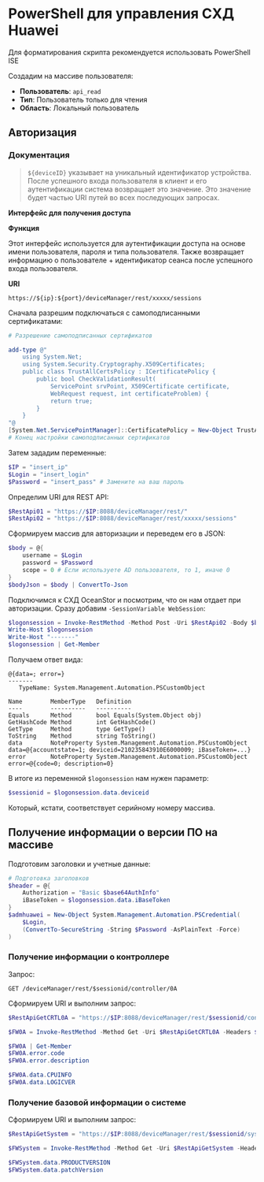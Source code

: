 #  PowerShell для управления CХД Huawei

Для форматирования скрипта рекомендуется использовать PowerShell ISE

Создадим на массиве пользователя:

- **Пользователь**: `api_read`
- **Тип**: Пользователь только для чтения
- **Область**: Локальный пользователь


## Авторизация

### Документация

> `${deviceID}` указывает на уникальный идентификатор устройства. После успешного входа пользователя в клиент и его аутентификации система возвращает это значение. Это значение будет частью URI путей во всех последующих запросах.

**Интерфейс для получения доступа**

**Функция**

Этот интерфейс используется для аутентификации доступа на основе имени пользователя, пароля и типа пользователя. 
Также возвращает информацию о пользователе + идентификатор сеанса после успешного входа пользователя.

**URI**

```
https://${ip}:${port}/deviceManager/rest/xxxxx/sessions
```

Сначала разрешим подключаться с самоподписанными сертификатами:

```powershell
# Разрешение самоподписанных сертификатов

add-type @"
    using System.Net;
    using System.Security.Cryptography.X509Certificates;
    public class TrustAllCertsPolicy : ICertificatePolicy {
        public bool CheckValidationResult(
            ServicePoint srvPoint, X509Certificate certificate,
            WebRequest request, int certificateProblem) {
            return true;
        }
    }
"@
[System.Net.ServicePointManager]::CertificatePolicy = New-Object TrustAllCertsPolicy
# Конец настройки самоподписанных сертификатов
```

Затем зададим переменные:

```powershell
$IP = "insert_ip"
$Login = "insert_login"
$Password = "insert_pass" # Замените на ваш пароль
```

Определим URI для REST API:

```powershell
$RestApi01 = "https://$IP:8088/deviceManager/rest/"
$RestApi02 = "https://$IP:8088/deviceManager/rest/xxxxx/sessions"
```

Сформируем массив для авторизации и переведем его в JSON:

```powershell
$body = @{
    username = $Login
    password = $Password
    scope = 0 # Если используете AD пользователя, то 1, иначе 0
}
$bodyJson = $body | ConvertTo-Json
```

Подключимся к СХД OceanStor и посмотрим, что он нам отдает при авторизации. Сразу добавим `-SessionVariable WebSession`:

```powershell
$logonsession = Invoke-RestMethod -Method Post -Uri $RestApi02 -Body $bodyJson -SessionVariable WebSession
Write-Host $logonsession
Write-Host "-------"
$logonsession | Get-Member
```

Получаем ответ вида:

```
@{data=; error=}
-------
   TypeName: System.Management.Automation.PSCustomObject

Name        MemberType   Definition
----        ----------   ----------
Equals      Method       bool Equals(System.Object obj)
GetHashCode Method       int GetHashCode()
GetType     Method       type GetType()
ToString    Method       string ToString()
data        NoteProperty System.Management.Automation.PSCustomObject data=@{accountstate=1; deviceid=210235843910E6000009; iBaseToken=...}
error       NoteProperty System.Management.Automation.PSCustomObject error=@{code=0; description=0}
```

В итоге из переменной `$logonsession` нам нужен параметр:

```powershell
$sessionid = $logonsession.data.deviceid
```

Который, кстати, соответствует серийному номеру массива.

## Получение информации о версии ПО на массиве

Подготовим заголовки и учетные данные:

```powershell
# Подготовка заголовков
$header = @{
    Authorization = "Basic $base64AuthInfo"
    iBaseToken = $logonsession.data.iBaseToken
}
$admhuawei = New-Object System.Management.Automation.PSCredential(
    $Login,
    (ConvertTo-SecureString -String $Password -AsPlainText -Force)
)
```

### Получение информации о контроллере

Запрос:

```
GET /deviceManager/rest/$sessionid/controller/0A
```

Сформируем URI и выполним запрос:

```powershell
$RestApiGetCRTL0A = "https://$IP:8088/deviceManager/rest/$sessionid/controller/0A"

$FW0A = Invoke-RestMethod -Method Get -Uri $RestApiGetCRTL0A -Headers $header -ContentType "application/json" -Credential $admhuawei -WebSession $WebSession

$FW0A | Get-Member
$FW0A.error.code
$FW0A.error.description

$FW0A.data.CPUINFO
$FW0A.data.LOGICVER
```

### Получение базовой информации о системе 

Сформируем URI и выполним запрос:

```powershell
$RestApiGetSystem = "https://$IP:8088/deviceManager/rest/$sessionid/system/"

$FWSystem = Invoke-RestMethod -Method Get -Uri $RestApiGetSystem -Headers $header -ContentType "application/json" -Credential $admhuawei -WebSession $WebSession

$FWSystem.data.PRODUCTVERSION
$FWSystem.data.patchVersion
```
